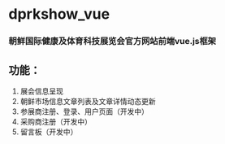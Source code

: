# dprkshow_vue
### 朝鲜国际健康及体育科技展览会官方网站前端vue.js框架

## 功能：
1. 展会信息呈现
2. 朝鲜市场信息文章列表及文章详情动态更新
3. 参展商注册、登录、用户页面（开发中）
4. 采购商注册（开发中）
5. 留言板（开发中）
